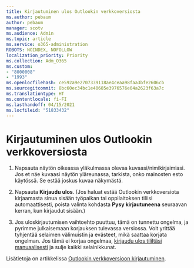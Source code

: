 ```yaml
---
title: Kirjautuminen ulos Outlookin verkkoversiosta
ms.author: pebaum
author: pebaum
manager: scotv
ms.audience: Admin
ms.topic: article
ms.service: o365-administration
ROBOTS: NOINDEX, NOFOLLOW
localization_priority: Priority
ms.collection: Adm_O365
ms.custom:
- "8000008"
- "1993"
ms.openlocfilehash: ce592a9e2707339118ae4ceaa98faa3bfe2606cb
ms.sourcegitcommit: 8bc60ec34bc1e40685e3976576e04a2623f63a7c
ms.translationtype: HT
ms.contentlocale: fi-FI
ms.lasthandoff: 04/15/2021
ms.locfileid: "51833432"
---
```

# <a name="sign-out-of-outlook-on-the-web"></a>Kirjautuminen ulos Outlookin verkkoversiosta

1. Napsauta näytön oikeassa yläkulmassa olevaa kuvaasi/nimikirjaimiasi. Jos et näe kuvaasi näytön yläreunassa, tarkista, onko mainosten esto käytössä. Se estää joskus kuvaa näkymästä.

2. Napsauta **Kirjaudu ulos**. (Jos haluat estää Outlookin verkkoversiota kirjaamasta sinua sisään työpaikan tai oppilaitoksen tiliisi automaattisesti, poista valinta kohdasta **Pysy kirjautuneena** seuraavan kerran, kun kirjaudut sisään.)

3. Jos uloskirjautumisen vaihtoehto puuttuu, tämä on tunnettu ongelma, ja pyrimme julkaisemaan korjauksen tulevassa versiossa.  Voit yrittää tyhjentää selaimen välimuistin ja evästeet, mikä saattaa korjata ongelman.  Jos tämä ei korjaa ongelmaa, [kirjaudu ulos tililtäsi manuaalisesti](https://login.live.com/logout.srf) ja sulje kaikki selainikkunat.

Lisätietoja on artikkelissa [Outlookin verkkoversioon kirjautuminen](https://support.office.com/article/how-to-sign-in-to-outlook-on-the-web-763fab4d-0138-4814-b450-37fc286bcb79).
